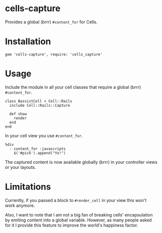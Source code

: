 # cells-capture

Provides a global (brrr) `#content_for` for Cells.


# Installation

	gem 'cells-capture', require: 'cells_capture'


# Usage

Include the module in all your cell classes that require a global (brrr) `#content_for`.

	class BassistCell < Cell::Rails
	  include Cell::Rails::Capture

	  def show
	    render
	  end
	end

In your cell view you use `#content_for`.

	%div
	  - content_for :javascripts
	    $('#pick').append("Yo!")

The captured content is now available globally (brrr) in your controller views or your layouts.

# Limitations

Currently, if you passed a block to `#render_cell` in your view this won't work anymore.

Also, I want to note that I am not a big fan of breaking cells' encapsulation by emiting content into a global variable. However, as many people asked for it I provide this feature to improve the world's happiness factor.
